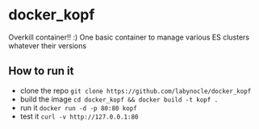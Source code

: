# docker_kopf
Overkill container!! :)
One basic container to manage various ES clusters whatever their versions

## How to run it
* clone the repo
```git clone https://github.com/labynocle/docker_kopf ```
* build the image
```cd docker_kopf && docker build -t kopf .```
* run it
```docker run -d -p 80:80 kopf```
* test it
```curl -v http://127.0.0.1:80```
